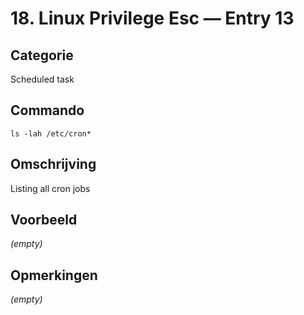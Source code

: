 # 18. Linux Privilege Esc — Entry 13

## Categorie

Scheduled task

## Commando

```
ls -lah /etc/cron*
```

## Omschrijving

Listing all cron jobs

## Voorbeeld

_(empty)_

## Opmerkingen

_(empty)_

